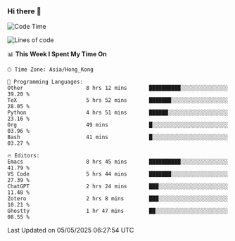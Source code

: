 ### Hi there 👋

<!--
**nicehiro/nicehiro** is a ✨ _special_ ✨ repository because its `README.md` (this file) appears on your GitHub profile.

Here are some ideas to get you started:

- 🔭 I’m currently working on ...
- 🌱 I’m currently learning ...
- 👯 I’m looking to collaborate on ...
- 🤔 I’m looking for help with ...
- 💬 Ask me about ...
- 📫 How to reach me: ...
- 😄 Pronouns: ...
- ⚡ Fun fact: ...
-->

<!--START_SECTION:waka-->
![Code Time](http://img.shields.io/badge/Code%20Time-615%20hrs%2029%20mins-blue)

![Lines of code](https://img.shields.io/badge/From%20Hello%20World%20I%27ve%20Written-1.7%20million%20lines%20of%20code-blue)

📊 **This Week I Spent My Time On** 

```text
🕑︎ Time Zone: Asia/Hong_Kong

💬 Programming Languages: 
Other                    8 hrs 12 mins       ██████████░░░░░░░░░░░░░░░   39.20 % 
TeX                      5 hrs 52 mins       ███████░░░░░░░░░░░░░░░░░░   28.05 % 
Python                   4 hrs 51 mins       ██████░░░░░░░░░░░░░░░░░░░   23.16 % 
Org                      49 mins             █░░░░░░░░░░░░░░░░░░░░░░░░   03.96 % 
Bash                     41 mins             █░░░░░░░░░░░░░░░░░░░░░░░░   03.27 % 

🔥 Editors: 
Emacs                    8 hrs 45 mins       ██████████░░░░░░░░░░░░░░░   41.79 % 
VS Code                  5 hrs 44 mins       ███████░░░░░░░░░░░░░░░░░░   27.39 % 
ChatGPT                  2 hrs 24 mins       ███░░░░░░░░░░░░░░░░░░░░░░   11.48 % 
Zotero                   2 hrs 8 mins        ███░░░░░░░░░░░░░░░░░░░░░░   10.21 % 
Ghostty                  1 hr 47 mins        ██░░░░░░░░░░░░░░░░░░░░░░░   08.55 % 
```


 Last Updated on 05/05/2025 06:27:54 UTC
<!--END_SECTION:waka-->
